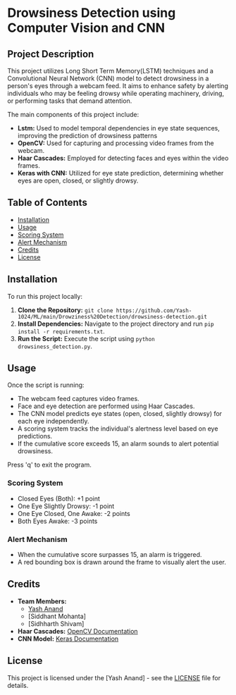 # Drowsiness Detection using Computer Vision and CNN

## Project Description
This project utilizes Long Short Term Memory(LSTM) techniques and a Convolutional Neural Network (CNN) model to detect drowsiness in a person's eyes through a webcam feed. It aims to enhance safety by alerting individuals who may be feeling drowsy while operating machinery, driving, or performing tasks that demand attention.

The main components of this project include:
- **Lstm:** Used to model temporal dependencies in eye state sequences, improving the prediction of drowsiness patterns
- **OpenCV:** Used for capturing and processing video frames from the webcam.
- **Haar Cascades:** Employed for detecting faces and eyes within the video frames.
- **Keras with CNN:** Utilized for eye state prediction, determining whether eyes are open, closed, or slightly drowsy.

## Table of Contents
- [Installation](#installation)
- [Usage](#usage)
- [Scoring System](#scoring-system)
- [Alert Mechanism](#alert-mechanism)
- [Credits](#credits)
- [License](#license)

## Installation
To run this project locally:
1. **Clone the Repository:** `git clone https://github.com/Yash-1024/ML/main/Drowziness%20Detection/drowsiness-detection.git`
2. **Install Dependencies:** Navigate to the project directory and run `pip install -r requirements.txt`.
3. **Run the Script:** Execute the script using `python drowsiness_detection.py`.

## Usage
Once the script is running:
- The webcam feed captures video frames.
- Face and eye detection are performed using Haar Cascades.
- The CNN model predicts eye states (open, closed, slightly drowsy) for each eye independently.
- A scoring system tracks the individual's alertness level based on eye predictions.
- If the cumulative score exceeds 15, an alarm sounds to alert potential drowsiness.

Press 'q' to exit the program.

### Scoring System
- Closed Eyes (Both): +1 point
- One Eye Slightly Drowsy: -1 point
- One Eye Closed, One Awake: -2 points
- Both Eyes Awake: -3 points

### Alert Mechanism
- When the cumulative score surpasses 15, an alarm is triggered.
- A red bounding box is drawn around the frame to visually alert the user.

## Credits
- **Team Members:** 
  - [Yash Anand]((https://www.linkedin.com/in/yash-anand-349a69227/))
  - [Siddhant Mohanta]
  - [Sidhharth Shivam]
- **Haar Cascades:** [OpenCV Documentation](link-to-opencv)
- **CNN Model:** [Keras Documentation](link-to-keras)

## License
This project is licensed under the [Yash Anand] - see the [LICENSE](link-to-license) file for details.
